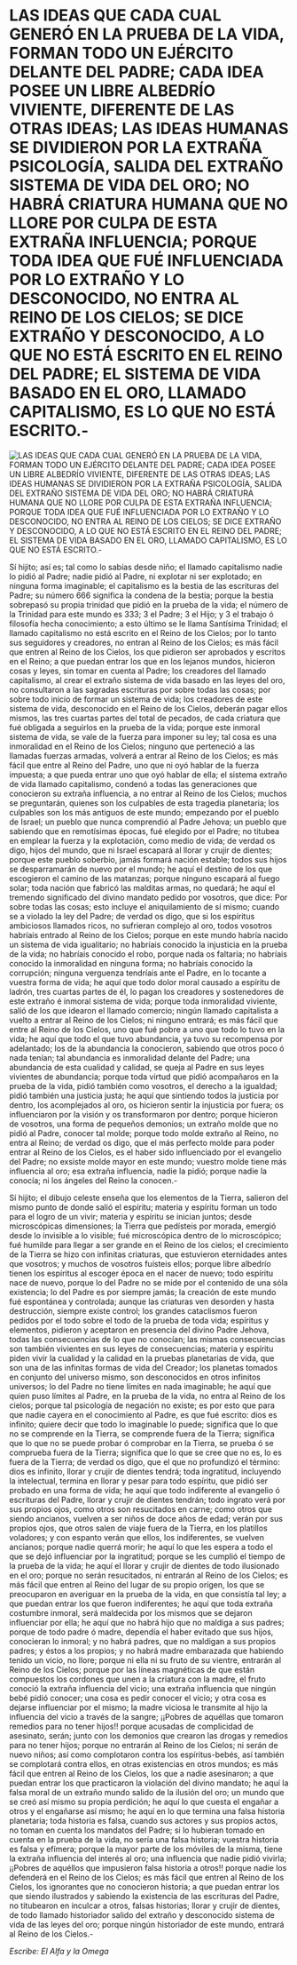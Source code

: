 # LAS IDEAS QUE CADA CUAL GENERÓ EN LA PRUEBA DE LA VIDA, FORMAN TODO UN EJÉRCITO DELANTE DEL PADRE; CADA IDEA POSEE UN LIBRE ALBEDRÍO VIVIENTE, DIFERENTE DE LAS OTRAS IDEAS; LAS IDEAS HUMANAS SE DIVIDIERON POR LA EXTRAÑA PSICOLOGÍA, SALIDA DEL EXTRAÑO SISTEMA DE VIDA DEL ORO; NO HABRÁ CRIATURA HUMANA QUE NO LLORE POR CULPA DE ESTA EXTRAÑA INFLUENCIA; PORQUE TODA IDEA QUE FUÉ INFLUENCIADA POR LO EXTRAÑO Y LO DESCONOCIDO, NO ENTRA AL REINO DE LOS CIELOS; SE DICE EXTRAÑO Y DESCONOCIDO, A LO QUE NO ESTÁ ESCRITO EN EL REINO DEL PADRE; EL SISTEMA DE VIDA BASADO EN EL ORO, LLAMADO CAPITALISMO, ES LO QUE NO ESTÁ ESCRITO.-

![LAS IDEAS QUE CADA CUAL GENERÓ EN LA PRUEBA DE LA VIDA, FORMAN TODO UN EJÉRCITO DELANTE DEL PADRE; CADA IDEA POSEE UN LIBRE ALBEDRÍO VIVIENTE, DIFERENTE DE LAS OTRAS IDEAS; LAS IDEAS HUMANAS SE DIVIDIERON POR LA EXTRAÑA PSICOLOGÍA, SALIDA DEL EXTRAÑO SISTEMA DE VIDA DEL ORO; NO HABRÁ CRIATURA HUMANA QUE NO LLORE POR CULPA DE ESTA EXTRAÑA INFLUENCIA; PORQUE TODA IDEA QUE FUÉ INFLUENCIADA POR LO EXTRAÑO Y LO DESCONOCIDO, NO ENTRA AL REINO DE LOS CIELOS; SE DICE EXTRAÑO Y DESCONOCIDO, A LO QUE NO ESTÁ ESCRITO EN EL REINO DEL PADRE; EL SISTEMA DE VIDA BASADO EN EL ORO, LLAMADO CAPITALISMO, ES LO QUE NO ESTÁ ESCRITO.-](http://www.alfayomega.pe/images/rollos/blanco.jpg)

Sí hijito; así es; tal como lo sabías desde niño; el llamado capitalismo nadie lo pidió al Padre; nadie pidió al Padre, ni explotar ni ser explotado; en ninguna forma imaginable; el capitalismo es la bestia de las escrituras del Padre; su número 666 significa la condena de la bestia; porque la bestia sobrepasó su propia trinidad que pidió en la prueba de la vida; el número de la Trinidad para este mundo es 333; 3 el Padre; 3 el Hijo; y 3 el trabajo ó filosofía hecha conocimiento; a esto último se le llama Santísima Trinidad; el llamado capitalismo no está escrito en el Reino de los Cielos; por lo tanto sus seguidores y creadores, no entran al Reino de los Cielos; es más fácil que entren al Reino de los Cielos, los que pidieron ser aprobados y escritos en el Reino; a que puedan entrar los que en los lejanos mundos, hicieron cosas y leyes, sin tomar en cuenta al Padre; los creadores del llamado capitalismo, al crear el extraño sistema de vida basado en las leyes del oro, no consultaron a las sagradas escrituras por sobre todas las cosas; por sobre todo inicio de formar un sistema de vida; los creadores de este sistema de vida, desconocido en el Reino de los Cielos, deberán pagar ellos mismos, las tres cuartas partes del total de pecados, de cada criatura que fué obligada a seguirlos en la prueba de la vida; porque este inmoral sistema de vida, se vale de la fuerza para imponer su ley; tal cosa es una inmoralidad en el Reino de los Cielos; ninguno que perteneció a las llamadas fuerzas armadas, volverá a entrar al Reino de los Cielos; es más fácil que entre al Reino del Padre, uno que ni oyó hablar de la fuerza impuesta; a que pueda entrar uno que oyó hablar de ella; el sistema extraño de vida llamado capitalismo, condenó a todas las generaciones que conocieron su extraña influencia, a no entrar al Reino de los Cielos; muchos se preguntarán, quienes son los culpables de esta tragedia planetaria; los culpables son los más antiguos de este mundo; empezando por el pueblo de Israel; un pueblo que nunca comprendió al Padre Jehova; un pueblo que sabiendo que en remotísimas épocas, fué elegido por el Padre; no titubea en emplear la fuerza y la explotación, como medio de vida; de verdad os digo, hijos del mundo, que ni Israel escapará al llorar y crujir de dientes; porque este pueblo soberbio, jamás formará nación estable; todos sus hijos se desparramarán de nuevo por el mundo; he aquí el destino de los que escogieron el camino de las matanzas; porque ninguno escapará al fuego solar; toda nación que fabricó las malditas armas, no quedará; he aquí el tremendo significado del divino mandato pedido por vosotros, que dice: Por sobre todas las cosas; esto incluye el aniquilamiento de sí mismo; cuando se a violado la ley del Padre; de verdad os digo, que si los espíritus ambiciosos llamados ricos, no sufrieran complejo al oro, todos vosotros habríais entrado al Reino de los Cielos; porque en este mundo habría nacido un sistema de vida igualitario; no habríais conocido la injusticia en la prueba de la vida; no habríais conocido el robo, porque nada os faltaría; no habríais conocido la inmoralidad en ninguna forma; no habríais conocido la corrupción; ninguna verguenza tendríais ante el Padre, en lo tocante a vuestra forma de vida; he aquí que todo dolor moral causado a espíritu de ladrón, tres cuartas partes de él, lo pagan los creadores y sostenedores de este extraño é inmoral sistema de vida; porque toda inmoralidad viviente, salió de los que idearon el llamado comercio; ningún llamado capitalista a vuelto a entrar al Reino de los Cielos; ni ninguno entrará; es más fácil que entre al Reino de los Cielos, uno que fué pobre a uno que todo lo tuvo en la vida; he aquí que todo el que tuvo abundancia, ya tuvo su recompensa por adelantado; los de la abundancia la conocieron, sabiendo que otros poco ó nada tenían; tal abundancia es inmoralidad delante del Padre; una abundancia de esta cualidad y calidad, se queja al Padre en sus leyes vivientes de abundancia; porque toda virtud que pidió acompañaros en la prueba de la vida, pidió también como vosotros, el derecho a la igualdad; pidió también una justicia justa; he aquí que sintiendo todos la justicia por dentro, los acomplejados al oro, os hicieron sentir la injusticia por fuera; os influenciaron por la visión y os transformaron por dentro; porque hicieron de vosotros, una forma de pequeños demonios; un extraño molde que no pidió al Padre, conocer tal molde; porque todo molde extraño al Reino, no entra al Reino; de verdad os digo, que el más perfecto molde para poder entrar al Reino de los Cielos, es el haber sido influenciado por el evangelio del Padre; no exsiste molde mayor en este mundo; vuestro molde tiene más influencia al oro; esa extraña influencia, nadie la pidió; porque nadie la conocía; ni los ángeles del Reino la conocen.-

Sí hijito; el dibujo celeste enseña que los elementos de la Tierra, salieron del mismo punto de donde salió el espíritu; materia y espíritu forman un todo para el logro de un vivir; materia y espíritu se inician juntos; desde microscópicas dimensiones; la Tierra que pedísteis por morada, emergió desde lo invisible a lo visible; fué microscópica dentro de lo microscópico; fué humilde para llegar a ser grande en el Reino de los cielos; el crecimiento de la Tierra se hizo con infinitas criaturas, que estuvieron eternidades antes que vosotros; y muchos de vosotros fuísteis ellos; porque libre albedrío tienen los espíritus al escoger época en el nacer de nuevo; todo espíritu nace de nuevo, porque lo del Padre no se mide por el contenido de una sóla existencia; lo del Padre es por siempre jamás; la creación de este mundo fué espontánea y controlada; aunque las criaturas ven desorden y hasta destrucción, siempre existe control; los grandes cataclismos fueron pedidos por el todo sobre el todo de la prueba de toda vida; espíritus y elementos, pidieron y aceptaron en presencia del divino Padre Jehova, todas las consecuencias de lo que no conocían; las mismas consecuencias son también vivientes en sus leyes de consecuencias; materia y espíritu piden vivir la cualidad y la calidad en la pruebas planetarias de vida, que son una de las infinitas formas de vida del Creador; los planetas tomados en conjunto del universo mismo, son desconocidos en otros infinitos universos; lo del Padre no tiene límites en nada imaginable; he aquí que quien puso límites al Padre, en la prueba de la vida, no entra al Reino de los cielos; porque tal psicología de negación no existe; es por esto que para que nadie cayera en el conocimiento al Padre, es que fué escrito: dios es infinito; quiere decir que todo lo imaginable lo puede; significa que lo que no se comprende en la Tierra, se comprende fuera de la Tierra; significa que lo que no se puede probar ó comprobar en la Tierra, se prueba ó se comprueba fuera de la Tierra; significa que lo que se cree que no es, lo es fuera de la Tierra; de verdad os digo, que el que no profundizó el término: dios es infinito, llorar y crujir de dientes tendrá; toda ingratitud, incluyendo la intelectual, termina en llorar y pesar para todo espíritu, que pidió ser probado en una forma de vida; he aquí que todo indiferente al evangelio ó escrituras del Padre, llorar y crujir de dientes tendrán; todo ingrato verá por sus propios ojos, como otros son resucitados en carne; como otros que siendo ancianos, vuelven a ser niños de doce años de edad; verán por sus propios ojos, que otros salen de viaje fuera de la Tierra, en los platillos voladores; y con espanto verán que ellos, los indiferentes, se vuelven ancianos; porque nadie querrá morir; he aquí lo que les espera a todo el que se dejó influenciar por la ingratitud; porque se les cumplió el tiempo de la prueba de la vida; he aquí el llorar y crujir de dientes de todo ilusionado en el oro; porque no serán resucitados, ni entrarán al Reino de los Cielos; es más fácil que entren al Reino del lugar de su propio orígen, los que se preocuparon en averiguar en la prueba de la vida, en que consistía tal ley; a que puedan entrar los que fueron indiferentes; he aquí que toda extraña costumbre inmoral, será maldecida por los mismos que se dejaron influenciar por ella; he aquí que no habrá hijo que no maldiga a sus padres; porque de todo padre ó madre, dependía el haber evitado que sus hijos, conocieran lo inmoral; y no habrá padres, que no maldigan a sus propios padres; y éstos a los propios; y no habrá madre embarazada que habiendo tenido un vicio, no llore; porque ni ella ni su fruto de su vientre, entrarán al Reino de los Cielos; porque por las líneas magnéticas de que están compuestos los cordones que unen a la criatura con la madre, el fruto conoció la extraña influencia del vicio; una extraña influencia que ningún bebé pidió conocer; una cosa es pedir conocer el vicio; y otra cosa es dejarse influenciar por el mismo; la madre viciosa le transmite al hijo la influencia del vicio a través de la sangre; ¡¡Pobres de aquéllas que tomaron remedios para no tener hijos!! porque acusadas de complicidad de asesinato, serán; junto con los demonios que crearon las drogas y remedios para no tener hijos; porque no entrarán al Reino de los Cielos; ni serán de nuevo niños; así como complotaron contra los espíritus-bebés, así también se complotará contra ellos, en otras existencias en otros mundos; es más fácil que entren al Reino de los Cielos, los que a nadie asesinaron; a que puedan entrar los que practicaron la violación del divino mandato; he aquí la falsa moral de un extraño mundo salido de la ilusión del oro; un mundo que se creó así mismo su propia perdición; he aquí lo que cuesta el engañar a otros y el engañarse así mismo; he aquí en lo que termina una falsa historia planetaria; toda historia es falsa, cuando sus actores y sus propios actos, no toman en cuenta los mandatos del Padre; si lo hubieran tomado en cuenta en la prueba de la vida, no sería una falsa historia; vuestra historia es falsa y efímera; porque la mayor parte de los móviles de la misma, tiene la extraña influencia del interés al oro; una influencia que nadie pidió vivirla; ¡¡Pobres de aquéllos que impusieron falsa historia a otros!! porque nadie los defenderá en el Reino de los Cielos; es más fácil que entren al Reino de los Cielos, los ignorantes que no conocieron historia; a que puedan entrar los que siendo ilustrados y sabiendo la existencia de las escrituras del Padre, no titubearon en inculcar a otros, falsas historias; llorar y crujir de dientes, de todo llamado historiador salido del extraño y desconocido sistema de vida de las leyes del oro; porque ningún historiador de este mundo, entrará al Reino de los Cielos.-

*Escribe: El Alfa y la Omega*
